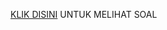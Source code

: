 [KLIK DISINI](https://drive.google.com/drive/u/1/folders/1iEbJubbfJDHVjy2yQKrRy0MpRynGJGg_) UNTUK MELIHAT SOAL
